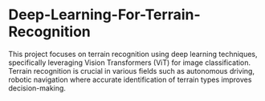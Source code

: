# Deep-Learning-For-Terrain-Recognition
This project focuses on terrain recognition using deep learning techniques, specifically leveraging Vision Transformers (ViT) for image classification. Terrain recognition is crucial in various fields such as autonomous driving, robotic navigation where accurate identification of terrain types improves decision-making.
